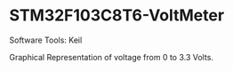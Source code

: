 # STM32F103C8T6-VoltMeter

Software Tools: Keil

Graphical Representation of voltage from 0 to 3.3 Volts.

